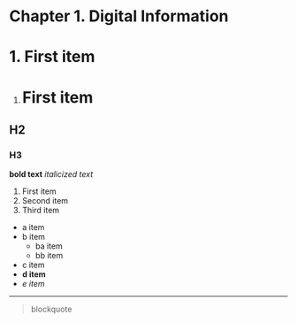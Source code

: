 # Chapter 1. Digital Information

# 1. First item

1. # First item

## H2

### H3

**bold text**
_italicized text_

1. First item
2. Second item
3. Third item

- a item
- b item
  - ba item
  - bb item
- c item
- **d item**
- _e item_

---

> blockquote
